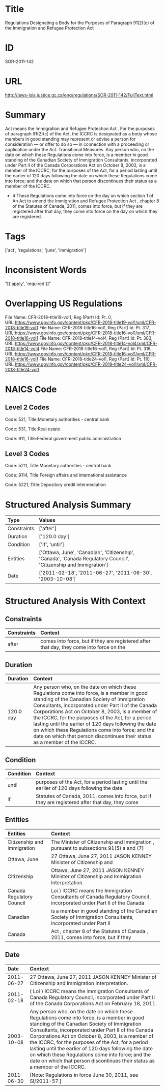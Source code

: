 # Title
Regulations Designating a Body for the Purposes of Paragraph 91(2)(c) of the Immigration and Refugee Protection Act


# ID
SOR-2011-142

# URL
http://laws-lois.justice.gc.ca/eng/regulations/SOR-2011-142/FullText.html


# Summary
Act  means the  Immigration and Refugee Protection Act .
For the purposes of paragraph 91(2)(c) of the Act, the ICCRC is designated as a body whose members in good standing may represent or advise a person for consideration — or offer to do so — in connection with a proceeding or application under the Act. Transitional Measures.
Any person who, on the date on which these Regulations come into force, is a member in good standing of the Canadian Society of Immigration Consultants, incorporated under Part II of the  Canada Corporations Act  on October 8, 2003, is a member of the ICCRC, for the purposes of the Act, for a period lasting until the earlier of 120 days following the date on which these Regulations come into force; and the date on which that person discontinues their status as a member of the ICCRC.
* 4 These Regulations come into force on the day on which section 1 of  An Act to amend the Immigration and Refugee Protection Act , chapter 8 of the Statutes of Canada, 2011, comes into force, but if they are registered after that day, they come into force on the day on which they are registered.


# Tags
['act', 'regulations', 'june', 'immigration']


# Inconsistent Words
"[('apply', 'required')]"


# Overlapping US Regulations
File Name: CFR-2018-title19-vol1, Reg (Part) Id: Pt. 0, URL:https://www.govinfo.gov/content/pkg/CFR-2018-title19-vol1/xml/CFR-2018-title19-vol1
File Name: CFR-2018-title16-vol1, Reg (Part) Id: Pt. 317, URL:https://www.govinfo.gov/content/pkg/CFR-2018-title16-vol1/xml/CFR-2018-title16-vol1
File Name: CFR-2018-title14-vol4, Reg (Part) Id: Pt. 383, URL:https://www.govinfo.gov/content/pkg/CFR-2018-title14-vol4/xml/CFR-2018-title14-vol4
File Name: CFR-2018-title16-vol1, Reg (Part) Id: Pt. 316, URL:https://www.govinfo.gov/content/pkg/CFR-2018-title16-vol1/xml/CFR-2018-title16-vol1
File Name: CFR-2018-title24-vol1, Reg (Part) Id: Pt. 110, URL:https://www.govinfo.gov/content/pkg/CFR-2018-title24-vol1/xml/CFR-2018-title24-vol1



# NAICS Code
## Level 2 Codes
Code: 521, Title:Monetary authorities - central bank

Code: 531, Title:Real estate

Code: 911, Title:Federal government public administration




## Level 3 Codes
Code: 5211, Title:Monetary authorities - central bank

Code: 9114, Title:Foreign affairs and international assistance

Code: 5221, Title:Depository credit intermediation







# Structured Analysis Summary
| Type        | Values                                                                                                            |
|:------------|:------------------------------------------------------------------------------------------------------------------|
| Constraints | ['after']                                                                                                         |
| Duration    | ['120.0 day']                                                                                                     |
| Condition   | ['if', 'until']                                                                                                   |
| Entities    | ['Ottawa, June', 'Canadian', 'Citizenship', 'Canada', 'Canada Regulatory Council', 'Citizenship and Immigration'] |
| Date        | ['2011-02-18', '2011-06-27', '2011-06-30', '2003-10-08']                                                          |


# Structured Analysis With Context
 


## Constraints
| Constraints   | Context                                                                                  |
|:--------------|:-----------------------------------------------------------------------------------------|
| after         | comes into force, but if they are registered after that day, they come into force on the |


## Duration
| Duration   | Context                                                                                                                                                                                                                                                                                                                                                                                                                                                                                                 |
|:-----------|:--------------------------------------------------------------------------------------------------------------------------------------------------------------------------------------------------------------------------------------------------------------------------------------------------------------------------------------------------------------------------------------------------------------------------------------------------------------------------------------------------------|
| 120.0 day  | Any person who, on the date on which these Regulations come into force, is a member in good standing of the Canadian Society of Immigration Consultants, incorporated under Part II of the  Canada Corporations Act  on October 8, 2003, is a member of the ICCRC, for the purposes of the Act, for a period lasting until the earlier of 120 days following the date on which these Regulations come into force; and the date on which that person discontinues their status as a member of the ICCRC. |


## Condition
| Condition   | Context                                                                                          |
|:------------|:-------------------------------------------------------------------------------------------------|
| until       | purposes of the Act, for a period lasting until the earlier of 120 days following the date       |
| if          | Statutes of Canada, 2011, comes into force, but if they are registered after that day, they come |


## Entities
| Entities                    | Context                                                                                                               |
|:----------------------------|:----------------------------------------------------------------------------------------------------------------------|
| Citizenship and Immigration | The Minister of  Citizenship and Immigration , pursuant to subsections 91(5) a and (7)                                |
| Ottawa, June                | 27  Ottawa, June 27, 2011 JASON KENNEY Minister of Citizenship and                                                    |
| Citizenship                 | Ottawa, June 27, 2011 JASON KENNEY Minister of Citizenship  and Immigration Interpretation.                           |
| Canada Regulatory Council   | Loi ) ICCRC means the Immigration Consultants of Canada Regulatory Council , incorporated under Part II of the Canada |
| Canadian                    | is a member in good standing of the Canadian Society of Immigration Consultants, incorporated under Part II           |
| Canada                      | Act , chapter 8 of the Statutes of Canada , 2011, comes into force, but if they                                       |


## Date
| Date       | Context                                                                                                                                                                                                                                                                                                                                                                                                                                                                                                 |
|:-----------|:--------------------------------------------------------------------------------------------------------------------------------------------------------------------------------------------------------------------------------------------------------------------------------------------------------------------------------------------------------------------------------------------------------------------------------------------------------------------------------------------------------|
| 2011-06-27 | 27 Ottawa, June 27, 2011 JASON KENNEY Minister of Citizenship and Immigration Interpretation.                                                                                                                                                                                                                                                                                                                                                                                                           |
| 2011-02-18 | ( Loi ) ICCRC  means the Immigration Consultants of Canada Regulatory Council, incorporated under Part II of the  Canada Corporations Act  on February 18, 2011.                                                                                                                                                                                                                                                                                                                                        |
| 2003-10-08 | Any person who, on the date on which these Regulations come into force, is a member in good standing of the Canadian Society of Immigration Consultants, incorporated under Part II of the  Canada Corporations Act  on October 8, 2003, is a member of the ICCRC, for the purposes of the Act, for a period lasting until the earlier of 120 days following the date on which these Regulations come into force; and the date on which that person discontinues their status as a member of the ICCRC. |
| 2011-06-30 | [Note: Regulations in force June 30, 2011,  see  SI/2011-57.]                                                                                                                                                                                                                                                                                                                                                                                                                                           |


